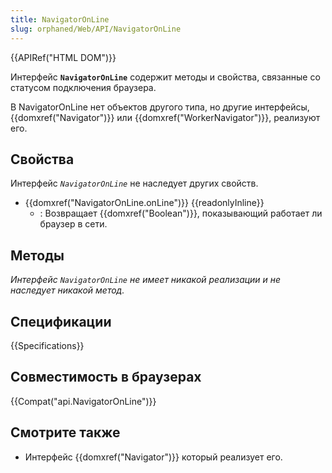 ```yaml
---
title: NavigatorOnLine
slug: orphaned/Web/API/NavigatorOnLine
---
```


{{APIRef("HTML DOM")}}

Интерфейс **`NavigatorOnLine`** содержит методы и свойства, связанные со статусом подключения браузера.

В NavigatorOnLine нет объектов другого типа, но другие интерфейсы, {{domxref("Navigator")}} или {{domxref("WorkerNavigator")}}, реализуют его.

## Свойства

Интерфейс *`NavigatorOnLine`* не наследует других свойств.

- {{domxref("NavigatorOnLine.onLine")}} {{readonlyInline}}
  - : Возвращает {{domxref("Boolean")}}, показывающий работает ли браузер в сети.

## Методы

_Интерфейс_ _`NavigatorOnLine`_ _не имеет никакой реализации и не наследует никакой метод._

## Спецификации

{{Specifications}}

## Совместимость в браузерах

{{Compat("api.NavigatorOnLine")}}

## Смотрите также

- Интерфейс {{domxref("Navigator")}} который реализует его.
